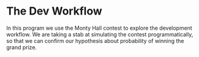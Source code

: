 # The Dev Workflow

In this program we use the Monty Hall contest to explore the development workflow. We are taking a stab at simulating the contest programmatically, so that we can confirm our hypothesis about probability of winning the grand prize. 

